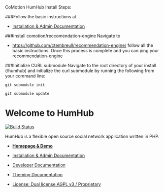 CoMotion HumHub Install Steps:

###Follow the basic instructions at 
- <a href="protected/docs/guide/administration/index.md">Installation & Admin Documentation</a>

###Install comotion/reccomendation-engine
Navigate to
- https://github.com/ctembreull/recommendation-engine/
follow all the basic instructions. Once this process is complete and you can ping your recommendation-engine

###Initialize CURL submodule
Navigate to the root directory of your install (/humhub) and initialize the curl submodule by running the following from your command line:

    git submodule init
  
    git submodule update


Welcome to HumHub 
=================

[![Build Status](https://travis-ci.org/humhub/humhub.svg?branch=master)](https://travis-ci.org/humhub/humhub)

HumHub is a flexible open source social network application written in PHP.

- <a href="http://humhub.org" target="_blank">**Homepage & Demo**</a>

- <a href="protected/docs/guide/administration/index.md">Installation & Admin Documentation</a>
- <a href="protected/docs/guide/developer/index.md">Developer Documentation</a>
- <a href="protected/docs/guide/theming/index.md">Theming Documentation</a>


- <a href="protected/docs/license.md">License: Dual license AGPL v3 / Proprietary</a>

